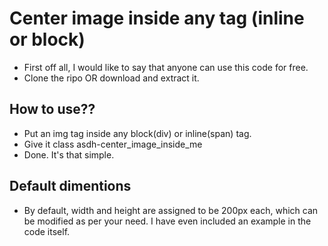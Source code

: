 # Center image inside any tag (inline or block)
* First off all, I would like to say that anyone can use this code for free.
* Clone the ripo OR download and extract it.

## How to use??
* Put an img tag inside any block(div) or inline(span) tag.
* Give it class asdh-center_image_inside_me
* Done. It's that simple.

## Default dimentions
* By default, width and height are assigned to be 200px each, which can be modified as per your need. I have even included an example in the code itself.